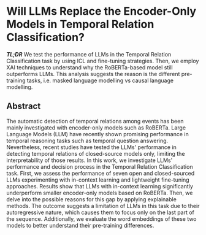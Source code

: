 # Will LLMs Replace the Encoder-Only Models in Temporal Relation Classification?
***TL;DR***
We test the performance of LLMs in the Temporal Relation Classification task by using ICL and fine-tuning strategies. Then, we employ XAI techniques to understand why the RoBERTa-based model still outperforms LLMs. This analysis suggests the reason is the different pre-training tasks, i.e. masked language modelling vs causal language modelling. 

## Abstract
The automatic detection of temporal relations among events has been mainly investigated with encoder-only models such as RoBERTa. Large Language Models (LLM) have recently shown promising performance in temporal reasoning tasks such as temporal question answering. Nevertheless, recent studies have tested the LLMs' performance in detecting temporal relations of closed-source models only, limiting the interpretability of those results. In this work, we investigate LLMs' performance and decision process in the Temporal Relation Classification task. First, we assess the performance of seven open and closed-sourced LLMs experimenting with in-context learning and lightweight fine-tuning approaches. Results show that LLMs with in-context learning significantly underperform smaller encoder-only models based on RoBERTa. Then, we delve into the possible reasons for this gap by applying explainable methods. The outcome suggests a limitation of LLMs in this task due to their autoregressive nature, which causes them to focus only on the last part of the sequence. Additionally, we evaluate the word embeddings of these two models to better understand their pre-training differences. 
